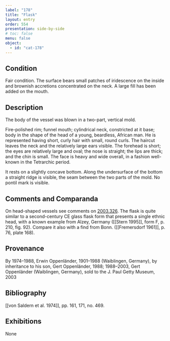 ```yaml
---
label: "178"
title: "Flask"
layout: entry
order: 554
presentation: side-by-side
# toc: false
menu: false
object:
  - id: "cat-178"
---
```


## Condition

Fair condition. The surface bears small patches of iridescence on the inside and brownish accretions concentrated on the neck. A large fill has been added on the mouth.

## Description

The body of the vessel was blown in a two-part, vertical mold.

Fire-polished rim; funnel mouth; cylindrical neck, constricted at it base; body in the shape of the head of a young, beardless, African man. He is represented having short, curly hair with small, round curls. The haircut leaves the neck and the relatively large ears visible. The forehead is short; the eyes are relatively large and oval; the nose is straight; the lips are thick; and the chin is small. The face is heavy and wide overall, in a fashion well-known in the Tetrarchic period.

It rests on a slightly concave bottom. Along the undersurface of the bottom a straight ridge is visible, the seam between the two parts of the mold. No pontil mark is visible.

## Comments and Comparanda

On head-shaped vessels see comments on [2003.326](#num). The flask is quite similar to a second-century CE glass flask form that presents a single ethnic head, with a known example from Alzey, Germany ([[Stern 1995]], form F, p. 210, fig. 92). Compare it also with a find from Bonn. ([[Fremersdorf 1961]], p. 76, plate 168).

## Provenance

By 1974–1988, Erwin Oppenländer, 1901–1988 (Waiblingen, Germany), by inheritance to his son, Gert Oppenländer, 1988; 1988–2003, Gert Oppenländer (Waiblingen, Germany), sold to the J. Paul Getty Museum, 2003

## Bibliography

[[von Saldern et al. 1974]], pp. 161, 171, no. 469.

## Exhibitions

None